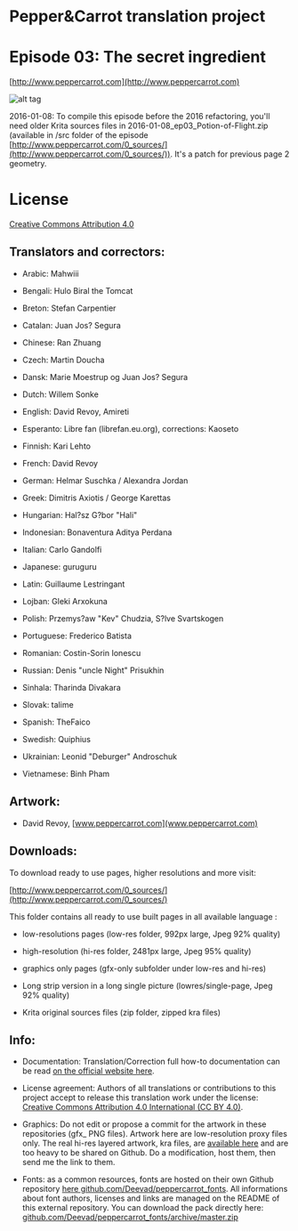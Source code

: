 # Pepper&Carrot translation project
# Episode 03: The secret ingredient

[http://www.peppercarrot.com](http://www.peppercarrot.com)

![alt tag](gfx_Pepper-and-Carrot_by-David-Revoy_E03.png)

2016-01-08: To compile this episode before the 2016 refactoring, you'll need older Krita sources files in 2016-01-08_ep03_Potion-of-Flight.zip (available in /src folder of the episode [http://www.peppercarrot.com/0_sources/](http://www.peppercarrot.com/0_sources/)). It's a patch for previous page 2 geometry.


License
=======

[Creative Commons Attribution 4.0](https://creativecommons.org/licenses/by/4.0/)

## Translators and correctors:

* Arabic: Mahwiii

* Bengali: Hulo Biral the Tomcat

* Breton: Stefan Carpentier

* Catalan: Juan Jos? Segura

* Chinese: Ran Zhuang

* Czech: Martin Doucha

* Dansk: Marie Moestrup og Juan Jos? Segura

* Dutch: Willem Sonke

* English: David Revoy, Amireti

* Esperanto: Libre fan (librefan.eu.org), corrections: Kaoseto

* Finnish: Kari Lehto

* French: David Revoy

* German: Helmar Suschka / Alexandra Jordan

* Greek: Dimitris Axiotis / George Karettas

* Hungarian: Hal?sz G?bor "Hali"

* Indonesian: Bonaventura Aditya Perdana

* Italian: Carlo Gandolfi

* Japanese: guruguru

* Latin: Guillaume Lestringant

* Lojban: Gleki Arxokuna

* Polish: Przemys?aw "Kev" Chudzia, S?lve Svartskogen

* Portuguese: Frederico Batista

* Romanian: Costin-Sorin Ionescu

* Russian: Denis "uncle Night" Prisukhin

* Sinhala: Tharinda Divakara

* Slovak: talime

* Spanish: TheFaico

* Swedish: Quiphius

* Ukrainian: Leonid "Deburger" Androschuk

* Vietnamese: Binh Pham


## Artwork:

* David Revoy, [www.peppercarrot.com](www.peppercarrot.com)


## Downloads:

To download ready to use pages, higher resolutions and more visit:

[http://www.peppercarrot.com/0_sources/](http://www.peppercarrot.com/0_sources/)


This folder contains all ready to use built pages in all available language :

* low-resolutions pages (low-res folder, 992px large, Jpeg 92% quality)

* high-resolution (hi-res folder, 2481px large, Jpeg 95% quality)

* graphics only pages (gfx-only subfolder under low-res and hi-res)

* Long strip version in a long single picture (lowres/single-page, Jpeg 92% quality)

* Krita original sources files (zip folder, zipped kra files) 


## Info:

- Documentation: Translation/Correction full how-to documentation can be read [on the official website here](http://www.peppercarrot.com/fr/article267/how-to-add-a-translation-or-a-correction).

- License agreement: Authors of all translations or contributions to this project accept to release this translation work under the license: [Creative Commons Attribution 4.0 International (CC BY 4.0)](https://creativecommons.org/licenses/by/4.0/).

- Graphics: Do not edit or propose a commit for the artwork in these repositories (gfx_ PNG files). Artwork here are low-resolution proxy files only. The real hi-res layered artwork, kra files, are [available here](http://www.peppercarrot.com/en/static6/sources) and are too heavy to be shared on Github. Do a modification, host them, then send me the link to them.

- Fonts: as a common resources, fonts are hosted on their own Github repository [here  github.com/Deevad/peppercarrot_fonts](https://github.com/Deevad/peppercarrot_fonts). All informations about font authors, licenses and links are managed on the README of this external repository. You can download the pack directly here: [github.com/Deevad/peppercarrot_fonts/archive/master.zip](https://github.com/Deevad/peppercarrot_fonts/archive/master.zip)

